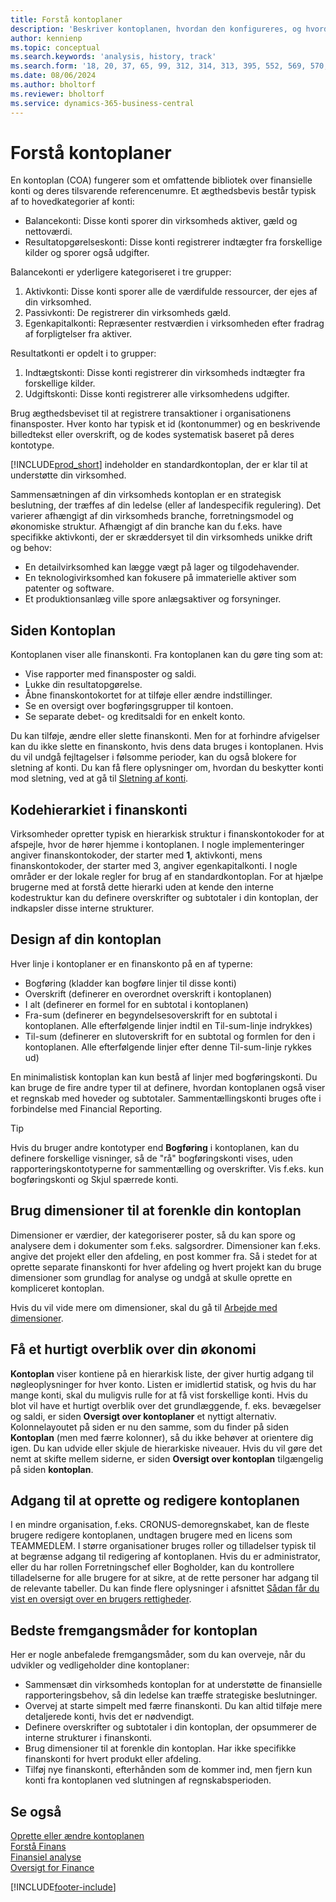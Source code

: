 ```yaml
---
title: Forstå kontoplaner
description: 'Beskriver kontoplanen, hvordan den konfigureres, og hvordan den bruges.'
author: kennienp
ms.topic: conceptual
ms.search.keywords: 'analysis, history, track'
ms.search.form: '18, 20, 37, 65, 99, 312, 314, 313, 395, 552, 569, 570, 634, 790, 791, 1158'
ms.date: 08/06/2024
ms.author: bholtorf
ms.reviewer: bholtorf
ms.service: dynamics-365-business-central
---
```


# Forstå kontoplaner

En kontoplan (COA) fungerer som et omfattende bibliotek over finansielle konti og deres tilsvarende referencenumre. Et ægthedsbevis består typisk af to hovedkategorier af konti:

- Balancekonti: Disse konti sporer din virksomheds aktiver, gæld og nettoværdi.
- Resultatopgørelseskonti: Disse konti registrerer indtægter fra forskellige kilder og sporer også udgifter.

Balancekonti er yderligere kategoriseret i tre grupper:

1. Aktivkonti: Disse konti sporer alle de værdifulde ressourcer, der ejes af din virksomhed.
1. Passivkonti: De registrerer din virksomheds gæld.
1. Egenkapitalkonti: Repræsenter restværdien i virksomheden efter fradrag af forpligtelser fra aktiver.

Resultatkonti er opdelt i to grupper:

1. Indtægtskonti: Disse konti registrerer din virksomheds indtægter fra forskellige kilder.
1. Udgiftskonti: Disse konti registrerer alle virksomhedens udgifter.

Brug ægthedsbeviset til at registrere transaktioner i organisationens finansposter. Hver konto har typisk et id (kontonummer) og en beskrivende billedtekst eller overskrift, og de kodes systematisk baseret på deres kontotype.

[!INCLUDE[prod_short](includes/prod_short.md)] indeholder en standardkontoplan, der er klar til at understøtte din virksomhed.

Sammensætningen af din virksomheds kontoplan er en strategisk beslutning, der træffes af din ledelse (eller af landespecifik regulering). Det varierer afhængigt af din virksomheds branche, forretningsmodel og økonomiske struktur. Afhængigt af din branche kan du f.eks. have specifikke aktivkonti, der er skræddersyet til din virksomheds unikke drift og behov:

* En detailvirksomhed kan lægge vægt på lager og tilgodehavender.
* En teknologivirksomhed kan fokusere på immaterielle aktiver som patenter og software.
* Et produktionsanlæg ville spore anlægsaktiver og forsyninger.

## Siden Kontoplan

Kontoplanen viser alle finanskonti. Fra kontoplanen kan du gøre ting som at:  

* Vise rapporter med finansposter og saldi.  
* Lukke din resultatopgørelse.  
* Åbne finanskontokortet for at tilføje eller ændre indstillinger.  
* Se en oversigt over bogføringsgrupper til kontoen.
* Se separate debet- og kreditsaldi for en enkelt konto.

Du kan tilføje, ændre eller slette finanskonti. Men for at forhindre afvigelser kan du ikke slette en finanskonto, hvis dens data bruges i kontoplanen. Hvis du vil undgå fejltagelser i følsomme perioder, kan du også blokere for sletning af konti. Du kan få flere oplysninger om, hvordan du beskytter konti mod sletning, ved at gå til [Sletning af konti](finance-setup-chart-accounts.md#delete-accounts).  

## Kodehierarkiet i finanskonti

Virksomheder opretter typisk en hierarkisk struktur i finanskontokoder for at afspejle, hvor de hører hjemme i kontoplanen. I nogle implementeringer angiver finanskontokoder, der starter med **1**, aktivkonti, mens finanskontokoder, der starter med 3, angiver egenkapitalkonti. I nogle områder er der lokale regler for brug af en standardkontoplan. For at hjælpe brugerne med at forstå dette hierarki uden at kende den interne kodestruktur kan du definere overskrifter og subtotaler i din kontoplan, der indkapsler disse interne strukturer.

## Design af din kontoplan

Hver linje i kontoplaner er en finanskonto på en af typerne:

* Bogføring (kladder kan bogføre linjer til disse konti)
* Overskrift (definerer en overordnet overskrift i kontoplanen)
* I alt (definerer en formel for en subtotal i kontoplanen)
* Fra-sum (definerer en begyndelsesoverskrift for en subtotal i kontoplanen. Alle efterfølgende linjer indtil en Til-sum-linje indrykkes)
* Til-sum (definerer en slutoverskrift for en subtotal og formlen for den i kontoplanen. Alle efterfølgende linjer efter denne Til-sum-linje rykkes ud)

En minimalistisk kontoplan kan kun bestå af linjer med bogføringskonti. Du kan bruge de fire andre typer til at definere, hvordan kontoplanen også viser et regnskab med hoveder og subtotaler. Sammentællingskonti bruges ofte i forbindelse med Financial Reporting.

> [!TIP]
> Hvis du bruger andre kontotyper end **Bogføring** i kontoplanen, kan du definere forskellige visninger, så de "rå" bogføringskonti vises, uden rapporteringskontotyperne for sammentælling og overskrifter. Vis f.eks. kun bogføringskonti og Skjul spærrede konti.

## Brug dimensioner til at forenkle din kontoplan

Dimensioner er værdier, der kategoriserer poster, så du kan spore og analysere dem i dokumenter som f.eks. salgsordrer. Dimensioner kan f.eks. angive det projekt eller den afdeling, en post kommer fra. Så i stedet for at oprette separate finanskonti for hver afdeling og hvert projekt kan du bruge dimensioner som grundlag for analyse og undgå at skulle oprette en kompliceret kontoplan.

Hvis du vil vide mere om dimensioner, skal du gå til [Arbejde med dimensioner](finance-dimensions.md).

## Få et hurtigt overblik over din økonomi

**Kontoplan** viser kontiene på en hierarkisk liste, der giver hurtig adgang til nøgleoplysninger for hver konto. Listen er imidlertid statisk, og hvis du har mange konti, skal du muligvis rulle for at få vist forskellige konti. Hvis du blot vil have et hurtigt overblik over det grundlæggende, f. eks. bevægelser og saldi, er siden **Oversigt over kontoplaner** et nyttigt alternativ. Kolonnelayoutet på siden er nu den samme, som du finder på siden **Kontoplan** (men med færre kolonner), så du ikke behøver at orientere dig igen. Du kan udvide eller skjule de hierarkiske niveauer. Hvis du vil gøre det nemt at skifte mellem siderne, er siden **Oversigt over kontoplan** tilgængelig på siden **kontoplan**.

## Adgang til at oprette og redigere kontoplanen

I en mindre organisation, f.eks. CRONUS-demoregnskabet, kan de fleste brugere redigere kontoplanen, undtagen brugere med en licens som TEAMMEDLEM. I større organisationer bruges roller og tilladelser typisk til at begrænse adgang til redigering af kontoplanen. Hvis du er administrator, eller du har rollen Forretningschef eller Bogholder, kan du kontrollere tilladelserne for alle brugere for at sikre, at de rette personer har adgang til de relevante tabeller. Du kan finde flere oplysninger i afsnittet [Sådan får du vist en oversigt over en brugers rettigheder](ui-define-granular-permissions.md#get-an-overview-of-a-users-permissions).  


<!-- ## Standard chart of accounts in different regions
Uncomment when we have more examples added to our localization documentation

Some regions have defined standards for the chart of accounts structure you should use in your company. 

Here are some examples of such standards that have been implemented in localized versions of [!INCLUDE[prod_short](includes/prod_short.md)]:

* [Standard chart of accounts in Denmark](localfunctionality/denmark/how-to-set-up-standard-coa.md)
-->

## Bedste fremgangsmåder for kontoplan

Her er nogle anbefalede fremgangsmåder, som du kan overveje, når du udvikler og vedligeholder dine kontoplaner:

* Sammensæt din virksomheds kontoplan for at understøtte de finansielle rapporteringsbehov, så din ledelse kan træffe strategiske beslutninger.
* Overvej at starte simpelt med færre finanskonti. Du kan altid tilføje mere detaljerede konti, hvis det er nødvendigt.
* Definere overskrifter og subtotaler i din kontoplan, der opsummerer de interne strukturer i finanskonti.
* Brug dimensioner til at forenkle din kontoplan. Har ikke specifikke finanskonti for hvert produkt eller afdeling.
* Tilføj nye finanskonti, efterhånden som de kommer ind, men fjern kun konti fra kontoplanen ved slutningen af regnskabsperioden.

## Se også

[Oprette eller ændre kontoplanen](finance-setup-chart-accounts.md)    
[Forstå Finans](finance-general-ledger.md)  
[Finansiel analyse](bi.md)    
[Oversigt for Finance](finance.md)    

[!INCLUDE[footer-include](includes/footer-banner.md)]
